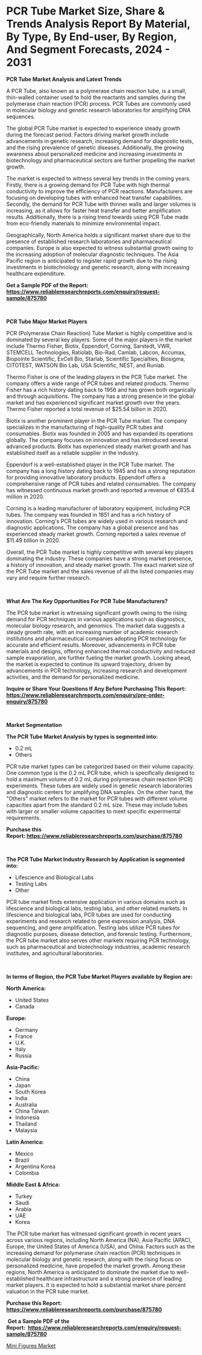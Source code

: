 <p><h1>PCR Tube Market Size, Share & Trends Analysis Report By Material, By Type, By End-user, By Region, And Segment Forecasts, 2024 - 2031</h1></p><p><strong>PCR Tube Market Analysis and Latest Trends</strong></p>
<p><p>A PCR Tube, also known as a polymerase chain reaction tube, is a small, thin-walled container used to hold the reactants and samples during the polymerase chain reaction (PCR) process. PCR Tubes are commonly used in molecular biology and genetic research laboratories for amplifying DNA sequences.</p><p>The global PCR Tube market is expected to experience steady growth during the forecast period. Factors driving market growth include advancements in genetic research, increasing demand for diagnostic tests, and the rising prevalence of genetic diseases. Additionally, the growing awareness about personalized medicine and increasing investments in biotechnology and pharmaceutical sectors are further propelling the market growth.</p><p>The market is expected to witness several key trends in the coming years. Firstly, there is a growing demand for PCR Tube with high thermal conductivity to improve the efficiency of PCR reactions. Manufacturers are focusing on developing tubes with enhanced heat transfer capabilities. Secondly, the demand for PCR Tube with thinner walls and larger volumes is increasing, as it allows for faster heat transfer and better amplification results. Additionally, there is a rising trend towards using PCR Tube made from eco-friendly materials to minimize environmental impact.</p><p>Geographically, North America holds a significant market share due to the presence of established research laboratories and pharmaceutical companies. Europe is also expected to witness substantial growth owing to the increasing adoption of molecular diagnostic techniques. The Asia Pacific region is anticipated to register rapid growth due to the rising investments in biotechnology and genetic research, along with increasing healthcare expenditure.</p></p>
<p><strong>Get a Sample PDF of the Report:&nbsp; <a href="https://www.reliableresearchreports.com/enquiry/request-sample/875780">https://www.reliableresearchreports.com/enquiry/request-sample/875780</a></strong></p>
<p>&nbsp;</p>
<p><strong>PCR Tube Major Market Players</strong></p>
<p><p>PCR (Polymerase Chain Reaction) Tube Market is highly competitive and is dominated by several key players. Some of the major players in the market include Thermo Fisher, Biotix, Eppendorf, Corning, Sarstedt, VWR, STEMCELL Technologies, Ratiolab, Bio-Rad, Camlab, Labcon, Accumax, Biopointe Scientific, ExCell Bio, Starlab, Scientific Specialties, Biosigma, CITOTEST, WATSON Bio Lab, USA Scientific, NEST, and Runlab.</p><p>Thermo Fisher is one of the leading players in the PCR Tube market. The company offers a wide range of PCR tubes and related products. Thermo Fisher has a rich history dating back to 1956 and has grown both organically and through acquisitions. The company has a strong presence in the global market and has experienced significant market growth over the years. Thermo Fisher reported a total revenue of $25.54 billion in 2020.</p><p>Biotix is another prominent player in the PCR Tube market. The company specializes in the manufacturing of high-quality PCR tubes and consumables. Biotix was founded in 2005 and has expanded its operations globally. The company focuses on innovation and has introduced several advanced products. Biotix has experienced steady market growth and has established itself as a reliable supplier in the industry.</p><p>Eppendorf is a well-established player in the PCR Tube market. The company has a long history dating back to 1945 and has a strong reputation for providing innovative laboratory products. Eppendorf offers a comprehensive range of PCR tubes and related consumables. The company has witnessed continuous market growth and reported a revenue of €835.4 million in 2020.</p><p>Corning is a leading manufacturer of laboratory equipment, including PCR tubes. The company was founded in 1851 and has a rich history of innovation. Corning's PCR tubes are widely used in various research and diagnostic applications. The company has a global presence and has experienced steady market growth. Corning reported a sales revenue of $11.49 billion in 2020.</p><p>Overall, the PCR Tube market is highly competitive with several key players dominating the industry. These companies have a strong market presence, a history of innovation, and steady market growth. The exact market size of the PCR Tube market and the sales revenue of all the listed companies may vary and require further research.</p></p>
<p>&nbsp;</p>
<p><strong>What Are The Key Opportunities For PCR Tube Manufacturers?</strong></p>
<p><p>The PCR tube market is witnessing significant growth owing to the rising demand for PCR techniques in various applications such as diagnostics, molecular biology research, and genomics. The market data suggests a steady growth rate, with an increasing number of academic research institutions and pharmaceutical companies adopting PCR technology for accurate and efficient results. Moreover, advancements in PCR tube materials and designs, offering enhanced thermal conductivity and reduced sample evaporation, are further fueling the market growth. Looking ahead, the market is expected to continue its upward trajectory, driven by advancements in PCR technology, increasing research and development activities, and the demand for personalized medicine.</p></p>
<p><strong>Inquire or Share Your Questions If Any Before Purchasing This Report: <a href="https://www.reliableresearchreports.com/enquiry/pre-order-enquiry/875780">https://www.reliableresearchreports.com/enquiry/pre-order-enquiry/875780</a></strong></p>
<p>&nbsp;</p>
<p><strong>Market Segmentation</strong></p>
<p><strong>The PCR Tube Market Analysis by types is segmented into:</strong></p>
<p><ul><li>0.2 mL</li><li>Others</li></ul></p>
<p><p>PCR tube market types can be categorized based on their volume capacity. One common type is the 0.2 mL PCR tube, which is specifically designed to hold a maximum volume of 0.2 mL during polymerase chain reaction (PCR) experiments. These tubes are widely used in genetic research laboratories and diagnostic centers for amplifying DNA samples. On the other hand, the "Others" market refers to the market for PCR tubes with different volume capacities apart from the standard 0.2 mL size. These may include tubes with larger or smaller volume capacities to meet specific experimental requirements.</p></p>
<p><strong>Purchase this Report:&nbsp;<a href="https://www.reliableresearchreports.com/purchase/875780">https://www.reliableresearchreports.com/purchase/875780</a></strong></p>
<p>&nbsp;</p>
<p><strong>The PCR Tube Market Industry Research by Application is segmented into:</strong></p>
<p><ul><li>Lifescience and Biological Labs</li><li>Testing Labs</li><li>Other</li></ul></p>
<p><p>PCR tube market finds extensive application in various domains such as lifescience and biological labs, testing labs, and other related markets. In lifescience and biological labs, PCR tubes are used for conducting experiments and research related to gene expression analysis, DNA sequencing, and gene amplification. Testing labs utilize PCR tubes for diagnostic purposes, disease detection, and forensic testing. Furthermore, the PCR tube market also serves other markets requiring PCR technology, such as pharmaceutical and biotechnology industries, academic research institutes, and agricultural laboratories.</p></p>
<p>&nbsp;</p>
<p><strong>In terms of Region, the PCR Tube Market Players available by Region are:</strong></p>
<p>
    <p> <strong> North America: </strong>
        <ul>
            <li>United States</li>
            <li>Canada</li>
        </ul>
        </p> 
    <p> <strong> Europe: </strong>
        <ul>
            <li>Germany</li>
            <li>France</li>
            <li>U.K.</li>
            <li>Italy</li>
            <li>Russia</li>
        </ul>
        </p> 
    <p> <strong> Asia-Pacific: </strong>
        <ul>
            <li>China</li>
            <li>Japan</li>
            <li>South Korea</li>
            <li>India</li>
            <li>Australia</li>
            <li>China Taiwan</li>
            <li>Indonesia</li>
            <li>Thailand</li>
            <li>Malaysia</li>
        </ul>
        </p> 
    <p> <strong> Latin America: </strong>
        <ul>
            <li>Mexico</li>
            <li>Brazil</li>
            <li>Argentina Korea</li>
            <li>Colombia</li>
        </ul>
        </p> 
    <p> <strong> Middle East & Africa: </strong>
        <ul>
            <li>Turkey</li>
            <li>Saudi</li>
            <li>Arabia</li>
            <li>UAE</li>
            <li>Korea</li>
        </ul>
    </p>
    </p>
<p><p>The PCR tube market has witnessed significant growth in recent years across various regions, including North America (NA), Asia Pacific (APAC), Europe, the United States of America (USA), and China. Factors such as the increasing demand for polymerase chain reaction (PCR) techniques in molecular biology and genetic research, along with the rising focus on personalized medicine, have propelled the market growth. Among these regions, North America is anticipated to dominate the market due to well-established healthcare infrastructure and a strong presence of leading market players. It is expected to hold a substantial market share percent valuation in the PCR tube market.</p></p>
<p><strong>Purchase this Report: <a href="https://www.reliableresearchreports.com/purchase/875780">https://www.reliableresearchreports.com/purchase/875780</a></strong></p>
<p>&nbsp;<strong>Get a Sample PDF of the Report:&nbsp;&nbsp;<a href="https://www.reliableresearchreports.com/enquiry/request-sample/875780">https://www.reliableresearchreports.com/enquiry/request-sample/875780</a></strong></p>
<p><strong></strong></p>
<p><p><a href="https://github.com/RoccoManning/Market-Research-Report-List-2/blob/main/mini-figures-market.md">Mini Figures Market</a></p></p>